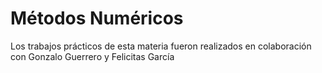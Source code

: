 # Métodos Numéricos
 
Los trabajos prácticos de esta materia fueron realizados en colaboración con Gonzalo Guerrero y Felicitas García
